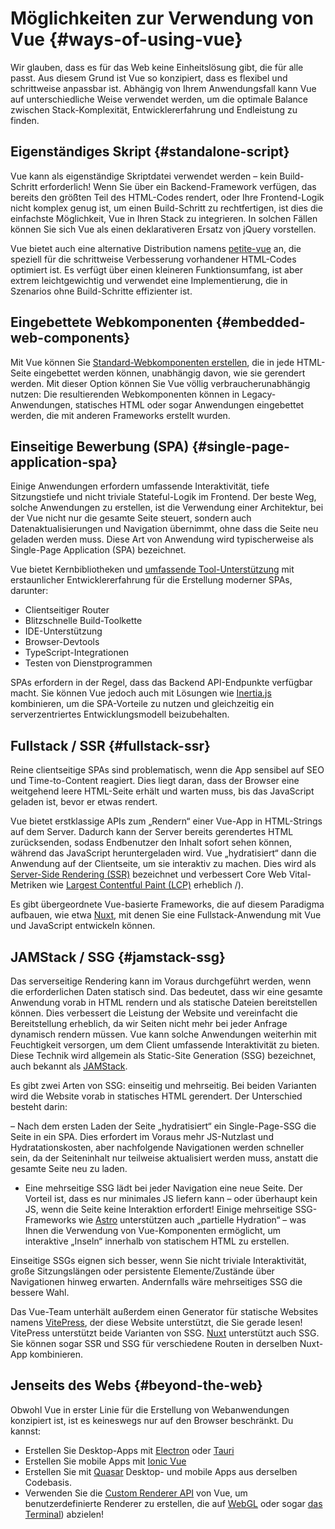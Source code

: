 # Möglichkeiten zur Verwendung von Vue {#ways-of-using-vue}

Wir glauben, dass es für das Web keine Einheitslösung gibt, die für alle passt. Aus diesem Grund ist Vue so konzipiert, dass es flexibel und schrittweise anpassbar ist. Abhängig von Ihrem Anwendungsfall kann Vue auf unterschiedliche Weise verwendet werden, um die optimale Balance zwischen Stack-Komplexität, Entwicklererfahrung und Endleistung zu finden.

## Eigenständiges Skript {#standalone-script}

Vue kann als eigenständige Skriptdatei verwendet werden – kein Build-Schritt erforderlich! Wenn Sie über ein Backend-Framework verfügen, das bereits den größten Teil des HTML-Codes rendert, oder Ihre Frontend-Logik nicht komplex genug ist, um einen Build-Schritt zu rechtfertigen, ist dies die einfachste Möglichkeit, Vue in Ihren Stack zu integrieren. In solchen Fällen können Sie sich Vue als einen deklarativeren Ersatz von jQuery vorstellen.

Vue bietet auch eine alternative Distribution namens [petite-vue](https://github.com/vuejs/petite-vue) an, die speziell für die schrittweise Verbesserung vorhandener HTML-Codes optimiert ist. Es verfügt über einen kleineren Funktionsumfang, ist aber extrem leichtgewichtig und verwendet eine Implementierung, die in Szenarios ohne Build-Schritte effizienter ist.

## Eingebettete Webkomponenten {#embedded-web-components}

Mit Vue können Sie [Standard-Webkomponenten erstellen](/guide/extras/web-components), die in jede HTML-Seite eingebettet werden können, unabhängig davon, wie sie gerendert werden. Mit dieser Option können Sie Vue völlig verbraucherunabhängig nutzen: Die resultierenden Webkomponenten können in Legacy-Anwendungen, statisches HTML oder sogar Anwendungen eingebettet werden, die mit anderen Frameworks erstellt wurden.

## Einseitige Bewerbung (SPA) {#single-page-application-spa}

Einige Anwendungen erfordern umfassende Interaktivität, tiefe Sitzungstiefe und nicht triviale Stateful-Logik im Frontend. Der beste Weg, solche Anwendungen zu erstellen, ist die Verwendung einer Architektur, bei der Vue nicht nur die gesamte Seite steuert, sondern auch Datenaktualisierungen und Navigation übernimmt, ohne dass die Seite neu geladen werden muss. Diese Art von Anwendung wird typischerweise als Single-Page Application (SPA) bezeichnet.

Vue bietet Kernbibliotheken und [umfassende Tool-Unterstützung](/guide/scaling-up/tooling) mit erstaunlicher Entwicklererfahrung für die Erstellung moderner SPAs, darunter:

- Clientseitiger Router
- Blitzschnelle Build-Toolkette
- IDE-Unterstützung
- Browser-Devtools
- TypeScript-Integrationen
- Testen von Dienstprogrammen

SPAs erfordern in der Regel, dass das Backend API-Endpunkte verfügbar macht. Sie können Vue jedoch auch mit Lösungen wie [Inertia.js](https://inertiajs.com) kombinieren, um die SPA-Vorteile zu nutzen und gleichzeitig ein serverzentriertes Entwicklungsmodell beizubehalten.

## Fullstack / SSR {#fullstack-ssr}

Reine clientseitige SPAs sind problematisch, wenn die App sensibel auf SEO und Time-to-Content reagiert. Dies liegt daran, dass der Browser eine weitgehend leere HTML-Seite erhält und warten muss, bis das JavaScript geladen ist, bevor er etwas rendert.

Vue bietet erstklassige APIs zum „Rendern“ einer Vue-App in HTML-Strings auf dem Server. Dadurch kann der Server bereits gerendertes HTML zurücksenden, sodass Endbenutzer den Inhalt sofort sehen können, während das JavaScript heruntergeladen wird. Vue „hydratisiert“ dann die Anwendung auf der Clientseite, um sie interaktiv zu machen. Dies wird als [Server-Side Rendering (SSR)](/guide/scaling-up/ssr) bezeichnet und verbessert Core Web Vital-Metriken wie [Largest Contentful Paint (LCP)](https://web.dev/lcp) erheblich /).

Es gibt übergeordnete Vue-basierte Frameworks, die auf diesem Paradigma aufbauen, wie etwa [Nuxt](https://v3.nuxtjs.org/), mit denen Sie eine Fullstack-Anwendung mit Vue und JavaScript entwickeln können.

## JAMStack / SSG {#jamstack-ssg}

Das serverseitige Rendering kann im Voraus durchgeführt werden, wenn die erforderlichen Daten statisch sind. Das bedeutet, dass wir eine gesamte Anwendung vorab in HTML rendern und als statische Dateien bereitstellen können. Dies verbessert die Leistung der Website und vereinfacht die Bereitstellung erheblich, da wir Seiten nicht mehr bei jeder Anfrage dynamisch rendern müssen. Vue kann solche Anwendungen weiterhin mit Feuchtigkeit versorgen, um dem Client umfassende Interaktivität zu bieten. Diese Technik wird allgemein als Static-Site Generation (SSG) bezeichnet, auch bekannt als [JAMStack](https://jamstack.org/what-is-jamstack/).

Es gibt zwei Arten von SSG: einseitig und mehrseitig. Bei beiden Varianten wird die Website vorab in statisches HTML gerendert. Der Unterschied besteht darin:

– Nach dem ersten Laden der Seite „hydratisiert“ ein Single-Page-SSG die Seite in ein SPA. Dies erfordert im Voraus mehr JS-Nutzlast und Hydratationskosten, aber nachfolgende Navigationen werden schneller sein, da der Seiteninhalt nur teilweise aktualisiert werden muss, anstatt die gesamte Seite neu zu laden.

- Eine mehrseitige SSG lädt bei jeder Navigation eine neue Seite. Der Vorteil ist, dass es nur minimales JS liefern kann – oder überhaupt kein JS, wenn die Seite keine Interaktion erfordert! Einige mehrseitige SSG-Frameworks wie [Astro](https://astro.build/) unterstützen auch „partielle Hydration“ – was Ihnen die Verwendung von Vue-Komponenten ermöglicht, um interaktive „Inseln“ innerhalb von statischem HTML zu erstellen.

Einseitige SSGs eignen sich besser, wenn Sie nicht triviale Interaktivität, große Sitzungslängen oder persistente Elemente/Zustände über Navigationen hinweg erwarten. Andernfalls wäre mehrseitiges SSG die bessere Wahl.

Das Vue-Team unterhält außerdem einen Generator für statische Websites namens [VitePress](https://vitepress.vuejs.org/), der diese Website unterstützt, die Sie gerade lesen! VitePress unterstützt beide Varianten von SSG. [Nuxt](https://v3.nuxtjs.org/) unterstützt auch SSG. Sie können sogar SSR und SSG für verschiedene Routen in derselben Nuxt-App kombinieren.

## Jenseits des Webs {#beyond-the-web}

Obwohl Vue in erster Linie für die Erstellung von Webanwendungen konzipiert ist, ist es keineswegs nur auf den Browser beschränkt. Du kannst:

- Erstellen Sie Desktop-Apps mit [Electron](https://www.electronjs.org/) oder [Tauri](https://tauri.studio/en/)
- Erstellen Sie mobile Apps mit [Ionic Vue](https://ionicframework.com/docs/vue/overview)
- Erstellen Sie mit [Quasar](https://quasar.dev/) Desktop- und mobile Apps aus derselben Codebasis.
- Verwenden Sie die [Custom Renderer API](/api/custom-renderer) von Vue, um benutzerdefinierte Renderer zu erstellen, die auf [WebGL](https://troisjs.github.io/) oder sogar [das Terminal](https://github.com/ycmjason/vuminal)) abzielen!
